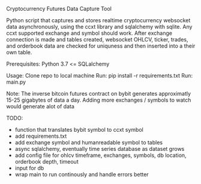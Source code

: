 Cryptocurrency Futures Data Capture Tool

Python script that captures and stores realtime cryptocurrency websocket data asynchronously, using the ccxt library and sqlalchemy with sqlite. Any ccxt supported exchange and symbol should work. After exchange connection is made and tables created, websocket OHLCV, ticker, trades, and orderbook data are checked for uniquness and then inserted into a their own table.

Prerequisites:
Python 3.7 <=
SQLalchemy

Usage:
Clone repo to local machine
Run:
pip install -r requirements.txt
Run:
main.py

Note:
The inverse bitcoin futures contract on bybit generates approximatly 15-25 gigabytes of data a day.
Adding more exchanges / symbols to watch would generate alot of data 

TODO:
- function that translates bybit symbol to ccxt symbol
- add requirements.txt
- add exchange symbol and humanreadable symbol to tables
- async sqlalchemy, eventually time series database as dataset grows
- add config file for ohlcv timeframe, exchanges, symbols, db location, orderbook depth, timeout
- input for db
- wrap main to run continously and handle errors better

